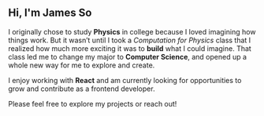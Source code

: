 ## Hi, I'm James So

I originally chose to study **Physics** in college because I loved imagining how things work. But it wasn’t until I took a *Computation for Physics* class that I realized how much more exciting it was to **build** what I could imagine. That class led me to change my major to **Computer Science**, and opened up a whole new way for me to explore and create.

I enjoy working with **React** and am currently looking for opportunities to grow and contribute as a frontend developer.

Please feel free to explore my projects or reach out!
<!--
**JamesSo1/JamesSo1** is a ✨ _special_ ✨ repository because its `README.md` (this file) appears on your GitHub profile.

Here are some ideas to get you started:

- 🔭 I’m currently working on ...
- 🌱 I’m currently learning ...
- 👯 I’m looking to collaborate on ...
- 🤔 I’m looking for help with ...
- 💬 Ask me about ...
- 📫 How to reach me: ...
- 😄 Pronouns: ...
- ⚡ Fun fact: ...
-->
